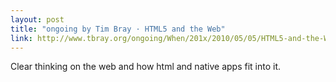 ```yaml
---
layout: post
title: "ongoing by Tim Bray · HTML5 and the Web"
link: http://www.tbray.org/ongoing/When/201x/2010/05/05/HTML5-and-the-Web
---
```

Clear thinking on the web and how html and native apps fit into
it.

